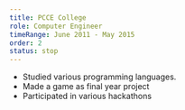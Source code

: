 ```yaml
---
title: PCCE College
role: Computer Engineer
timeRange: June 2011 - May 2015
order: 2
status: stop
---
```

<!--StartFragment-->

* Studied various programming languages. 
* Made a game as final year project
* Participated in various hackathons

<!--EndFragment-->